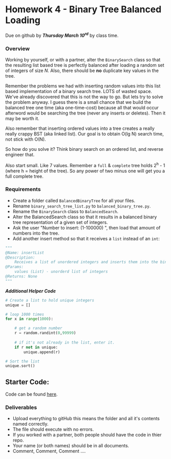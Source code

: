 # Homework 4 - Binary Tree Balanced Loading
Due on github by ***Thursday March 10<sup>rd</sup>*** by class time. 

### Overview
Working by yourself, or with a partner, alter the `BinarySearch` class so that the resulting list based tree is perfectly balanced after loading a random set of integers of size _N_. Also, there should be __no__ duplicate key values in the tree. 

Remember the problems we had with inserting random values into this list based implementation of a binary search tree. LOTS of wasted space. We've already discovered that this is not the way to go. But lets try to solve the problem anyway. I guess there is a small chance that we build the balanced tree one time (aka one-time-cost) because all that would occur afterword would be searching the tree (never any inserts or deletes). Then it may be worth it.

Also remember that inserting ordered values into a tree creates a really really crappy BST (aka linked list). Our goal is to obtain O(lg N) search time, not stick with O(N). 

So how do you solve it? Think binary search on an ordered list, and reverse engineer that. 

Also start small. Like 7 values. Remember a `full` & `complete` tree holds 2<sup>h</sup> - 1 (where h = height of the tree). So any power of two minus one will get you a full complete tree.

### Requirements
- Create a folder called `BalancedBinaryTree` for all your files.
- Rename `binary_search_tree_list.py` to  `balanced_binary_tree.py`.
- Rename the `BinarySearch` class to `BalancedSearch`.
- Alter the BalancedSearch class so that it results in a balanced binary tree representation of a given set of integers.
- Ask the user "Number to insert: (1-100000) ", then load that amount of numbers into the tree.
- Add another insert method so that it receives a `list` instead of an `int`:

```python
"""
@Name: insertList
@Description:
    Receives a list of unordered integers and inserts them into the binary tree in such a manner that the resulting tree is balanced.
@Params:
    values (List) - unorderd list of integers
@Returns: None
"""
```

***Additional Helper Code***

```python
# Create a list to hold unique integers
unique = []

# loop 1000 times
for x in range(1000):

    # get a random number
    r = random.randint(0,99999)
    
    # if it's not already in the list, enter it.
    if r not in unique:
        unique.append(r)

# Sort the list
unique.sort()

```

## Starter Code:
Code can be found [here](https://github.com/rugbyprof/2143-ObjectOrientedProgramming/blob/master/binary_search_tree_list.py).

### Deliverables

- Upload everything to gitHub this means the folder and all it's contents named correctly.
- The file should execute with no errors.
- If you worked with a partner, both people should have the code in thier repo.
- Your name (or both names) should be in all documents.
- Comment, Comment, Comment ....

